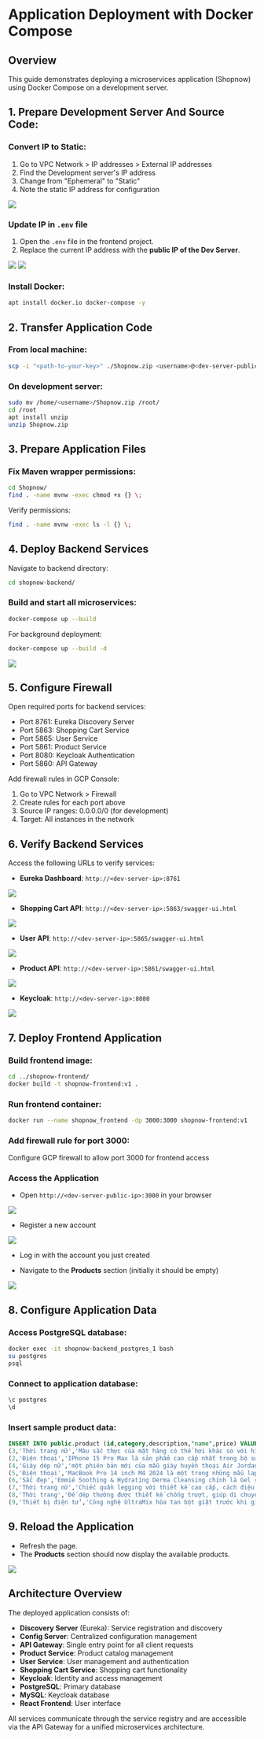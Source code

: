 # Application Deployment with Docker Compose

## Overview

This guide demonstrates deploying a microservices application (Shopnow) using Docker Compose on a development server.

## 1. Prepare Development Server And Source Code:

### Convert IP to Static:
1. Go to VPC Network > IP addresses > External IP addresses  
2. Find the Development server's IP address
3. Change from "Ephemeral" to "Static"
4. Note the static IP address for configuration

![](screenshots/mic1.png)

### Update IP in `.env` file
1. Open the `.env` file in the frontend project.  
2. Replace the current IP address with the **public IP of the Dev Server**.  

![](screenshots/mic2.png)
![](screenshots/mic3.png)

### Install Docker:
```bash
apt install docker.io docker-compose -y
```

## 2. Transfer Application Code

### From local machine:
```bash
scp -i "<path-to-your-key>" ./Shopnow.zip <username>@<dev-server-public-ip>:/home/<username>/
```

### On development server:
```bash
sudo mv /home/<username>/Shopnow.zip /root/
cd /root
apt install unzip
unzip Shopnow.zip
```

## 3. Prepare Application Files

### Fix Maven wrapper permissions:
```bash
cd Shopnow/
find . -name mvnw -exec chmod +x {} \;
```

Verify permissions:
```bash
find . -name mvnw -exec ls -l {} \;
```

## 4. Deploy Backend Services

Navigate to backend directory:
```bash
cd shopnow-backend/
```

### Build and start all microservices:
```bash
docker-compose up --build
```

For background deployment:
```bash
docker-compose up --build -d
```

![](screenshots/mic4.png)

## 5. Configure Firewall

Open required ports for backend services:
- Port 8761: Eureka Discovery Server
- Port 5863: Shopping Cart Service  
- Port 5865: User Service
- Port 5861: Product Service
- Port 8080: Keycloak Authentication
- Port 5860: API Gateway

Add firewall rules in GCP Console:
1. Go to VPC Network > Firewall
2. Create rules for each port above
3. Source IP ranges: 0.0.0.0/0 (for development)
4. Target: All instances in the network

## 6. Verify Backend Services

Access the following URLs to verify services:

- **Eureka Dashboard**: `http://<dev-server-ip>:8761`

![](screenshots/mic5.png)

- **Shopping Cart API**: `http://<dev-server-ip>:5863/swagger-ui.html`

![](screenshots/mic6.png)

- **User API**: `http://<dev-server-ip>:5865/swagger-ui.html`  

![](screenshots/mic7.png)

- **Product API**: `http://<dev-server-ip>:5861/swagger-ui.html`

![](screenshots/mic8.png)

- **Keycloak**: `http://<dev-server-ip>:8080`

![](screenshots/mic9.png)

## 7. Deploy Frontend Application

### Build frontend image:
```bash
cd ../shopnow-frontend/
docker build -t shopnow-frontend:v1 .
```

### Run frontend container:
```bash
docker run --name shopnow_frontend -dp 3000:3000 shopnow-frontend:v1
```

### Add firewall rule for port 3000:
Configure GCP firewall to allow port 3000 for frontend access

### Access the Application

- Open `http://<dev-server-public-ip>:3000` in your browser

![](screenshots/mic10.png)

- Register a new account

![](screenshots/mic11.png)

- Log in with the account you just created 

- Navigate to the **Products** section (initially it should be empty)

![](screenshots/mic12.png)

## 8. Configure Application Data

### Access PostgreSQL database:
```bash
docker exec -it shopnow-backend_postgres_1 bash
su postgres
psql
```

### Connect to application database:
```sql
\c postgres
\d
```

### Insert sample product data:
```sql
INSERT INTO public.product (id,category,description,"name",price) VALUES
(3,'Thời trang nữ','Màu sắc thực của mặt hàng có thể hơi khác so với hình ảnh hiển thị trên trang web','Áo len ren màu hồng cardigan nữ',200000),
(2,'Điện thoại','IPhone 15 Pro Max là sản phẩm cao cấp nhất trong bộ sưu tập 15 series','Điện thoại Apple iPhone 15 Pro Max 256GB',29690000),
(4,'Giày dép nữ','một phiên bản mới của mẫu giày huyền thoại Air Jordan 1','Nike Air Jordan 1 Mid Chicago Toe Like Auth',1190000),
(5,'Điện thoại','MacBook Pro 14 inch M4 2024 là một trong những mẫu laptop cao cấp của Apple','MacBook Pro 14 inch M4 2024',40000000),
(6,'Sắc đẹp','Emmié Soothing & Hydrating Derma Cleansing chính là Gel rửa mặt B5 chuyên dụng tại SPA','Gel Rửa Mặt Emmié Soothing',280000),
(7,'Thời trang nữ','Chiếc quần legging với thiết kế cao cấp, cách điệu cạp chéo','Quần Tập Gym Nữ Cạp Chéo',299000),
(8,'Thời trang','Đế dép thường được thiết kế chống trượt, giúp di chuyển an toàn trên sàn nhà','Dép đi trong nhà siêu xinh nam nữ',387000),
(9,'Thiết bị điện tử','Công nghệ UltraMix hòa tan bột giặt trước khi giặt nâng cao hiệu quả giặt','Máy giặt Electrolux Inverter 11 kg',15690000);
```

## 9. Reload the Application

- Refresh the page.  
- The **Products** section should now display the available products.  

![](screenshots/mic13.png)

## Architecture Overview

The deployed application consists of:

- **Discovery Server** (Eureka): Service registration and discovery
- **Config Server**: Centralized configuration management
- **API Gateway**: Single entry point for all client requests
- **Product Service**: Product catalog management
- **User Service**: User management and authentication
- **Shopping Cart Service**: Shopping cart functionality
- **Keycloak**: Identity and access management
- **PostgreSQL**: Primary database
- **MySQL**: Keycloak database
- **React Frontend**: User interface

All services communicate through the service registry and are accessible via the API Gateway for a unified microservices architecture.